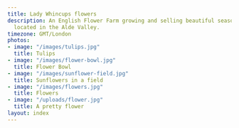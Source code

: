 ```yaml
---
title: Lady Whincups flowers
description: An English Flower Farm growing and selling beautiful seasonal flowers,
  located in the Alde Valley.
timezone: GMT/London
photos:
- image: "/images/tulips.jpg"
  title: Tulips
- image: "/images/flower-bowl.jpg"
  title: Flower Bowl
- image: "/images/sunflower-field.jpg"
  title: Sunflowers in a field
- image: "/images/flowers.jpg"
  title: Flowers
- image: "/uploads/flower.jpg"
  title: A pretty flower
layout: index
---
```


